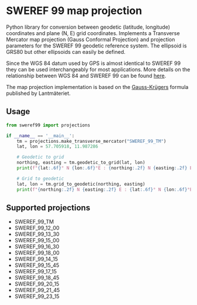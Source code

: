 # SWEREF 99 map projection

Python library for conversion between geodetic (latitude, longitude) coordinates and plane (N, E) grid coordinates.
Implements a Transverse Mercator map projection (Gauss Conformal Projection) and projection parameters for the SWEREF 99
geodetic reference system. The ellipsoid is GRS80 but other ellipsoids can easily be defined.

Since the WGS 84 datum used by GPS is almost identical to SWEREF 99 they can be used interchangeably for most
applications. More details on the relationship between WGS 84 and SWEREF 99 can be found 
[here](https://www.lantmateriet.se/sv/Kartor-och-geografisk-information/gps-geodesi-och-swepos/Referenssystem/Tredimensionella-system/SWEREF-99/).

The map projection implementation is based on the [Gauss-Krügers](https://www.lantmateriet.se/sv/Kartor-och-geografisk-information/gps-geodesi-och-swepos/Om-geodesi/Formelsamling/)
formula published by Lantmäteriet.

## Usage

```python
from sweref99 import projections

if __name__ == '__main__':
    tm = projections.make_transverse_mercator("SWEREF_99_TM")
    lat, lon = 57.705918, 11.987286

    # Geodetic to grid
    northing, easting = tm.geodetic_to_grid(lat, lon)
    print(f"{lat:.6f}° N {lon:.6f}°E : {northing:.2f} N {easting:.2f} E")

    # Grid to geodetic
    lat, lon = tm.grid_to_geodetic(northing, easting)
    print(f"{northing:.2f} N {easting:.2f} E : {lat:.6f}° N {lon:.6f}°E")
``` 

## Supported projections 

 * SWEREF_99_TM
 * SWEREF_99_12_00
 * SWEREF_99_13_30
 * SWEREF_99_15_00
 * SWEREF_99_16_30
 * SWEREF_99_18_00
 * SWEREF_99_14_15
 * SWEREF_99_15_45
 * SWEREF_99_17_15
 * SWEREF_99_18_45
 * SWEREF_99_20_15
 * SWEREF_99_21_45
 * SWEREF_99_23_15
 